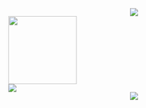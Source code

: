<div align="center"> <img src="https://github-profile-trophy.vercel.app/?username=ivangong24&theme=onedark&rank=SSS,SS,S,AAA,AA,A,B,C" /> </div>
<div> <img height="137px" src="https://github-readme-stats.vercel.app/api?username=ivangong24&hide_title=true&hide_border=true&show_icons=true&line_height=21&text_color=000&icon_color=000&bg_color=0,ea6161,ffc64d,fffc4d,52fa5a&theme=graywhite"> </div>
<div> <img src="https://github-readme-stats.vercel.app/api/top-langs/?username=ivangong24&hide_title=true&hide_border=true&layout=compact&langs_count=6&text_color=000&icon_color=fff&bg_color=0,52fa5a,4dfcff,c64dff&theme=graywhite" /> </div> 
<div align="center"> <img src="https://github-readme-activity-graph.vercel.app/graph?username=ivangong24&theme=react-dark" /> </div>
